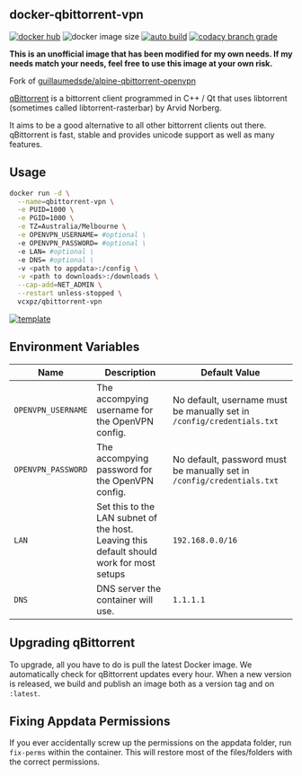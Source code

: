 ## docker-qbittorrent-vpn

[![docker hub](https://img.shields.io/badge/docker_hub-link-blue?style=for-the-badge&logo=docker)](https://hub.docker.com/r/vcxpz/qbittorrent-vpn) ![docker image size](https://img.shields.io/docker/image-size/vcxpz/qbittorrent-vpn?style=for-the-badge&logo=docker) [![auto build](https://img.shields.io/badge/docker_builds-automated-blue?style=for-the-badge&logo=docker?color=d1aa67)](https://github.com/hydazz/docker-qbittorrent-vpn/actions?query=workflow%3A"Auto+Builder+CI") [![codacy branch grade](https://img.shields.io/codacy/grade/0945a66870014049b337da44fb1e77e2/main?style=for-the-badge&logo=codacy)](https://app.codacy.com/gh/hydazz/docker-qbittorrent-vpn)

**This is an unofficial image that has been modified for my own needs. If my needs match your needs, feel free to use this image at your own risk.**

Fork of [guillaumedsde/alpine-qbittorrent-openvpn](https://github.com/guillaumedsde/alpine-qbittorrent-openvpn)

[qBittorrent](https://www.qbittorrent.org/) is a bittorrent client programmed in C++ / Qt that uses libtorrent (sometimes called libtorrent-rasterbar) by Arvid Norberg.

It aims to be a good alternative to all other bittorrent clients out there. qBittorrent is fast, stable and provides unicode support as well as many features.

## Usage

```bash
docker run -d \
  --name=qbittorrent-vpn \
  -e PUID=1000 \
  -e PGID=1000 \
  -e TZ=Australia/Melbourne \
  -e OPENVPN_USERNAME= #optional \
  -e OPENVPN_PASSWORD= #optional \
  -e LAN= #optional \
  -e DNS= #optional \
  -v <path to appdata>:/config \
  -v <path to downloads>:/downloads \
  --cap-add=NET_ADMIN \
  --restart unless-stopped \
  vcxpz/qbittorrent-vpn
```

[![template](https://img.shields.io/badge/unraid_template-ff8c2f?style=for-the-badge&logo=docker?color=d1aa67)](https://github.com/hydazz/docker-templates/blob/main/hydaz/qbittorrent.xml)

## Environment Variables

Name               | Description                                                                              | Default Value
------------------ | ---------------------------------------------------------------------------------------- | ----------------------------------------------------------------------
`OPENVPN_USERNAME` | The accompying username for the OpenVPN config.                                          | No default, username must be manually set in `/config/credentials.txt`
`OPENVPN_PASSWORD` | The accompying password for the OpenVPN config.                                          | No default, password must be manually set in `/config/credentials.txt`
`LAN`              | Set this to the LAN subnet of the host. Leaving this default should work for most setups | `192.168.0.0/16`
`DNS`              | DNS server the container will use.                                                       | `1.1.1.1`

## Upgrading qBittorrent

To upgrade, all you have to do is pull the latest Docker image. We automatically check for qBittorrent updates every hour. When a new version is released, we build and publish an image both as a version tag and on `:latest`.

## Fixing Appdata Permissions

If you ever accidentally screw up the permissions on the appdata folder, run `fix-perms` within the container. This will restore most of the files/folders with the correct permissions.
